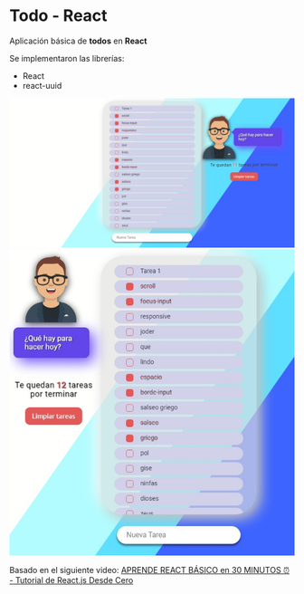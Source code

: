 # Todo - React

Aplicación básica de **todos** en **React**

Se implementaron las librerías:
* React
* react-uuid

![todo](screenshots/todo.jpeg)
![responsive](screenshots/responsive.jpeg)

Basado en el siguiente video: [APRENDE REACT BÁSICO en 30 MINUTOS ⏰ - Tutorial de React.js Desde Cero](https://youtu.be/EMk6nom1aS4)
